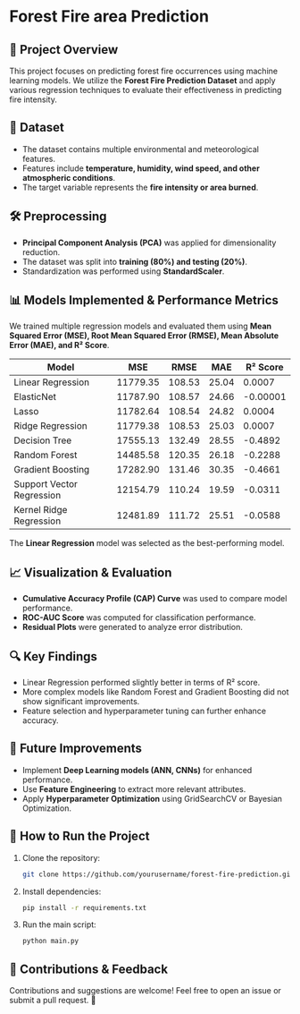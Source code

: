 # Forest Fire area Prediction

## 📌 Project Overview
This project focuses on predicting forest fire occurrences using machine learning models. We utilize the **Forest Fire Prediction Dataset** and apply various regression techniques to evaluate their effectiveness in predicting fire intensity.

## 📂 Dataset
- The dataset contains multiple environmental and meteorological features.
- Features include **temperature, humidity, wind speed, and other atmospheric conditions**.
- The target variable represents the **fire intensity or area burned**.

## 🛠️ Preprocessing
- **Principal Component Analysis (PCA)** was applied for dimensionality reduction.
- The dataset was split into **training (80%) and testing (20%)**.
- Standardization was performed using **StandardScaler**.

## 📊 Models Implemented & Performance Metrics
We trained multiple regression models and evaluated them using **Mean Squared Error (MSE), Root Mean Squared Error (RMSE), Mean Absolute Error (MAE), and R² Score**.

| Model                     | MSE    | RMSE   | MAE    | R² Score |
|---------------------------|--------|--------|--------|----------|
| Linear Regression         | 11779.35 | 108.53 | 25.04 | 0.0007 |
| ElasticNet                | 11787.90 | 108.57 | 24.66 | -0.00001 |
| Lasso                     | 11782.64 | 108.54 | 24.82 | 0.0004 |
| Ridge Regression          | 11779.38 | 108.53 | 25.03 | 0.0007 |
| Decision Tree             | 17555.13 | 132.49 | 28.55 | -0.4892 |
| Random Forest             | 14485.58 | 120.35 | 26.18 | -0.2288 |
| Gradient Boosting         | 17282.90 | 131.46 | 30.35 | -0.4661 |
| Support Vector Regression | 12154.79 | 110.24 | 19.59 | -0.0311 |
| Kernel Ridge Regression   | 12481.89 | 111.72 | 25.51 | -0.0588 |

The **Linear Regression** model was selected as the best-performing model.

## 📈 Visualization & Evaluation
- **Cumulative Accuracy Profile (CAP) Curve** was used to compare model performance.
- **ROC-AUC Score** was computed for classification performance.
- **Residual Plots** were generated to analyze error distribution.

## 🔍 Key Findings
- Linear Regression performed slightly better in terms of R² score.
- More complex models like Random Forest and Gradient Boosting did not show significant improvements.
- Feature selection and hyperparameter tuning can further enhance accuracy.

## 🚀 Future Improvements
- Implement **Deep Learning models (ANN, CNNs)** for enhanced performance.
- Use **Feature Engineering** to extract more relevant attributes.
- Apply **Hyperparameter Optimization** using GridSearchCV or Bayesian Optimization.

## 📜 How to Run the Project
1. Clone the repository:
   ```bash
   git clone https://github.com/yourusername/forest-fire-prediction.git
   ```
2. Install dependencies:
   ```bash
   pip install -r requirements.txt
   ```
3. Run the main script:
   ```bash
   python main.py
   ```

## 📢 Contributions & Feedback

Contributions and suggestions are welcome! Feel free to open an issue or submit a pull request. 🚀
